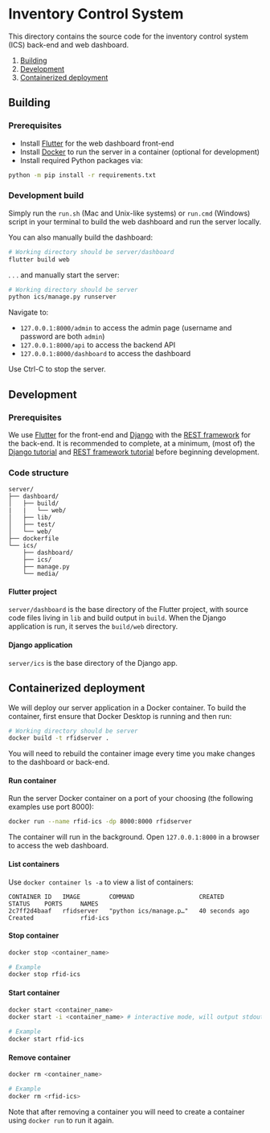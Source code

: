 # Inventory Control System

This directory contains the source code for the inventory control system (ICS) back-end and web dashboard.

1. [Building](#building)
2. [Development](#development)
3. [Containerized deployment](#containerized-deployment)

## Building

### Prerequisites

- Install [Flutter](https://docs.flutter.dev/get-started/install) for the web dashboard front-end
- Install [Docker](https://docs.docker.com/get-docker/) to run the server in a container (optional for development)
- Install required Python packages via:

```bash
python -m pip install -r requirements.txt
```

### Development build

Simply run the `run.sh` (Mac and Unix-like systems) or `run.cmd` (Windows) script in your terminal to build the web dashboard and run the server locally.

You can also manually build the dashboard:

```bash
# Working directory should be server/dashboard
flutter build web
```

. . . and manually start the server:


```bash
# Working directory should be server
python ics/manage.py runserver
```

Navigate to:
- `127.0.0.1:8000/admin` to access the admin page (username and password are both `admin`)
- `127.0.0.1:8000/api` to access the backend API
- `127.0.0.1:8000/dashboard` to access the dashboard

Use Ctrl-C to stop the server.

## Development

### Prerequisites

We use [Flutter](https://flutter.dev/) for the front-end and [Django](https://www.djangoproject.com/) with the [REST framework](https://www.django-rest-framework.org/) for the back-end. It is recommended to complete, at a minimum, (most of) the [Django tutorial](https://docs.djangoproject.com/en/5.0/intro/tutorial01/) and [REST framework tutorial](https://www.django-rest-framework.org/tutorial/1-serialization/) before beginning development.

### Code structure

```
server/
├── dashboard/
│   ├── build/
|   |   └── web/
│   ├── lib/
│   ├── test/
│   └── web/
├── dockerfile
└── ics/
    ├── dashboard/
    ├── ics/
    ├── manage.py
    └── media/
```

#### Flutter project

`server/dashboard` is the base directory of the Flutter project, with source code files living in `lib` and build output in `build`. When the Django application is run, it serves the `build/web` directory.

#### Django application

`server/ics` is the base directory of the Django app.

## Containerized deployment

We will deploy our server application in a Docker container. To build the container, first ensure that Docker Desktop is running and then run:

```bash
# Working directory should be server
docker build -t rfidserver .
```

You will need to rebuild the container image every time you make changes to the dashboard or back-end.


#### Run container

Run the server Docker container on a port of your choosing (the following examples use port 8000):

 ```bash
 docker run --name rfid-ics -dp 8000:8000 rfidserver
 ```

The container will run in the background. Open `127.0.0.1:8000` in a browser to access the web dashboard.

#### List containers

Use `docker container ls -a` to view a list of containers:

```
CONTAINER ID   IMAGE        COMMAND                  CREATED          STATUS    PORTS     NAMES
2c7ff2d4baaf   rfidserver   "python ics/manage.p…"   40 seconds ago   Created             rfid-ics
```

#### Stop container

```bash
docker stop <container_name>

# Example
docker stop rfid-ics
```

#### Start container

```bash
docker start <container_name>
docker start -i <container_name> # interactive mode, will output stdout to console

# Example
docker start rfid-ics
```

#### Remove container

```bash
docker rm <container_name>

# Example
docker rm <rfid-ics>
```

Note that after removing a container you will need to create a container using `docker run` to run it again.
